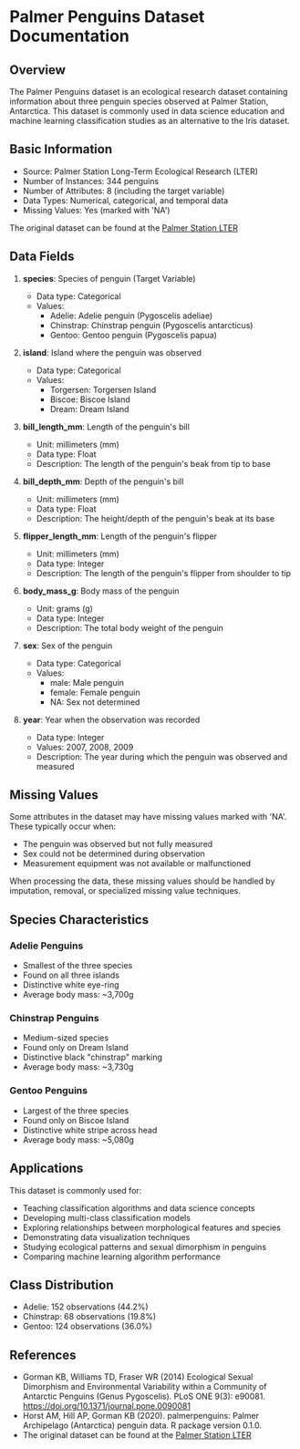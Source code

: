 # Palmer Penguins Dataset Documentation

## Overview

The Palmer Penguins dataset is an ecological research dataset containing information about three penguin species observed at Palmer Station, Antarctica. This dataset is commonly used in data science education and machine learning classification studies as an alternative to the Iris dataset.

## Basic Information

- Source: Palmer Station Long-Term Ecological Research (LTER)
- Number of Instances: 344 penguins
- Number of Attributes: 8 (including the target variable)
- Data Types: Numerical, categorical, and temporal data
- Missing Values: Yes (marked with 'NA')

The original dataset can be found at the [Palmer Station LTER](https://allisonhorst.github.io/palmerpenguins/)

## Data Fields

1. **species**: Species of penguin (Target Variable)

   - Data type: Categorical
   - Values:
     - Adelie: Adelie penguin (Pygoscelis adeliae)
     - Chinstrap: Chinstrap penguin (Pygoscelis antarcticus)
     - Gentoo: Gentoo penguin (Pygoscelis papua)

2. **island**: Island where the penguin was observed

   - Data type: Categorical
   - Values:
     - Torgersen: Torgersen Island
     - Biscoe: Biscoe Island
     - Dream: Dream Island

3. **bill_length_mm**: Length of the penguin's bill

   - Unit: millimeters (mm)
   - Data type: Float
   - Description: The length of the penguin's beak from tip to base

4. **bill_depth_mm**: Depth of the penguin's bill

   - Unit: millimeters (mm)
   - Data type: Float
   - Description: The height/depth of the penguin's beak at its base

5. **flipper_length_mm**: Length of the penguin's flipper

   - Unit: millimeters (mm)
   - Data type: Integer
   - Description: The length of the penguin's flipper from shoulder to tip

6. **body_mass_g**: Body mass of the penguin

   - Unit: grams (g)
   - Data type: Integer
   - Description: The total body weight of the penguin

7. **sex**: Sex of the penguin

   - Data type: Categorical
   - Values:
     - male: Male penguin
     - female: Female penguin
     - NA: Sex not determined

8. **year**: Year when the observation was recorded
   - Data type: Integer
   - Values: 2007, 2008, 2009
   - Description: The year during which the penguin was observed and measured

## Missing Values

Some attributes in the dataset may have missing values marked with 'NA'. These typically occur when:

- The penguin was observed but not fully measured
- Sex could not be determined during observation
- Measurement equipment was not available or malfunctioned

When processing the data, these missing values should be handled by imputation, removal, or specialized missing value techniques.

## Species Characteristics

### Adelie Penguins

- Smallest of the three species
- Found on all three islands
- Distinctive white eye-ring
- Average body mass: ~3,700g

### Chinstrap Penguins

- Medium-sized species
- Found only on Dream Island
- Distinctive black "chinstrap" marking
- Average body mass: ~3,730g

### Gentoo Penguins

- Largest of the three species
- Found only on Biscoe Island
- Distinctive white stripe across head
- Average body mass: ~5,080g

## Applications

This dataset is commonly used for:

- Teaching classification algorithms and data science concepts
- Developing multi-class classification models
- Exploring relationships between morphological features and species
- Demonstrating data visualization techniques
- Studying ecological patterns and sexual dimorphism in penguins
- Comparing machine learning algorithm performance

## Class Distribution

- Adelie: 152 observations (44.2%)
- Chinstrap: 68 observations (19.8%)
- Gentoo: 124 observations (36.0%)

## References

- Gorman KB, Williams TD, Fraser WR (2014) Ecological Sexual Dimorphism and Environmental Variability within a Community of Antarctic Penguins (Genus Pygoscelis). PLoS ONE 9(3): e90081. https://doi.org/10.1371/journal.pone.0090081
- Horst AM, Hill AP, Gorman KB (2020). palmerpenguins: Palmer Archipelago (Antarctica) penguin data. R package version 0.1.0.
- The original dataset can be found at the [Palmer Station LTER](https://allisonhorst.github.io/palmerpenguins/)
